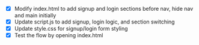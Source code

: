 - [x] Modify index.html to add signup and login sections before nav, hide nav and main initially
- [x] Update script.js to add signup, login logic, and section switching
- [x] Update style.css for signup/login form styling
- [x] Test the flow by opening index.html

